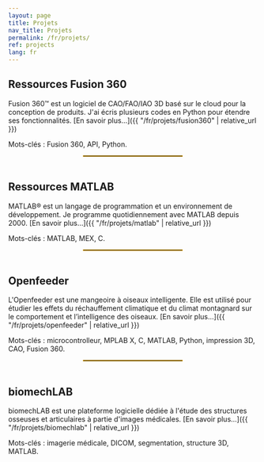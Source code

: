 ```yaml
---
layout: page
title: Projets
nav_title: Projets
permalink: /fr/projets/
ref: projects
lang: fr
---
```


## Ressources Fusion 360

Fusion 360&trade; est un logiciel de CAO/FAO/IAO 3D basé sur le cloud pour la conception de produits. J'ai écris plusieurs codes en Python pour étendre ses fonctionnalités. [En savoir plus…]({{ "/fr/projets/fusion360" | relative_url }})

Mots-clés&nbsp;: Fusion 360, API, Python.

<div style="width: 40%;margin-left: auto;margin-right: auto; padding-bottom: 5px"><hr style="border:0; border:1px solid #E8AD23;"></div>

## Ressources MATLAB

MATLAB&reg; est un langage de programmation et un environnement de développement. Je programme quotidiennement avec MATLAB depuis 2000. [En savoir plus…]({{ "/fr/projets/matlab" | relative_url }})

Mots-clés&nbsp;: MATLAB, MEX, C.

<div style="width: 40%;margin-left: auto;margin-right: auto; padding-bottom: 5px"><hr style="border:0; border:1px solid #E8AD23;"></div>

## Openfeeder

L'Openfeeder est une mangeoire à oiseaux intelligente. Elle est utilisé pour étudier les effets du réchauffement climatique et du climat montagnard sur le comportement et l’intelligence des oiseaux. [En savoir plus…]({{ "/fr/projets/openfeeder" | relative_url }})

Mots-clés&nbsp;: microcontrolleur, MPLAB X, C, MATLAB, Python, impression 3D, CAO, Fusion 360.

<div style="width: 40%;margin-left: auto;margin-right: auto; padding-bottom: 5px"><hr style="border:0; border:1px solid #E8AD23;"></div>

## biomechLAB

biomechLAB est une plateforme logicielle dédiée à l'étude des structures osseuses et articulaires à partie d'images médicales. [En savoir plus…]({{ "/fr/projets/biomechlab" | relative_url }})

Mots-clés&nbsp;: imagerie médicale, DICOM, segmentation, structure 3D, MATLAB.